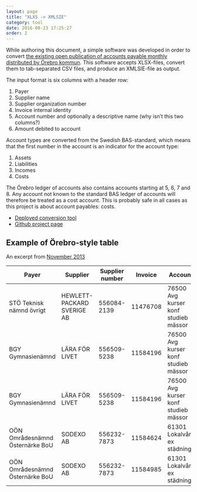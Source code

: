 ```yaml
---
layout: page
title: "XLXS -> XMLSIE"
category: tool
date: 2016-08-23 17:25:27
order: 2
---
```

While authoring this document, a simple software was developed in order to convert [the existing open publication of
accounts payable monthly distributed by Örebro kommun](http://www.orebro.se/36465.html). This software accepts
XLSX-files, convert them to tab-separated CSV files, and produce an XMLSIE-file as output.

The input format is six columns with a header row:

1. Payer
2. Supplier name
3. Supplier organization number
4. Invoice internal identity
5. Account number and optionally a descriptive name (why isn’t this two columns?)
6. Amount debited to account

Account types are converted from the Swedish BAS-standard, which means that the first number in the account is an
indicator for the account type:

1. Assets
2. Liabilities
3. Incomes
4. Costs

The Örebro ledger of accounts also contains accounts starting at 5, 6, 7 and 8. Any account not known to the standard
BAS ledger of accounts will therefore be treated as a cost account. This is probably safe in all cases as this project
is about account payables: costs.

* [Deployed conversion tool](https://xmlsie.sambruk.kodapan.se/convert.html)
* [Github project page](https://github.com/kodapan/xmlsie-tools)

## Example of Örebro-style table
An excerpt from [November 2013](http://www.orebro.se/download/18.2eb6484c142f02427ba800010581/1392724243768/Leverant%C3%B6rsfakturor+2013-11.xls)

|Payer|Supplier|Supplier number|Invoice|Account|Amount|
|-----|-------------|----------------------------|--------------|-------|------|
|STÖ Teknisk nämnd övrigt|HEWLETT-PACKARD SVERIGE AB|556084-2139 |11476708|76500 Avg kurser konf studieb mässor|34 400|
|BGY Gymnasienämnd|LÄRA FÖR LIVET|556509-5238 |11584196|76500 Avg kurser konf studieb mässor|3 214,32|
|BGY Gymnasienämnd|LÄRA FÖR LIVET|556509-5238 |11584196|76500 Avg kurser konf studieb mässor|3 214,28|
|OÖN Områdesnämnd Östernärke BoU|SODEXO AB |556232-7873 |11584624|61301 Lokalvård ex städning|587,12|
|OÖN Områdesnämnd Östernärke BoU|SODEXO AB |556232-7873 |11584985|61301 Lokalvård ex städning|391,75|
